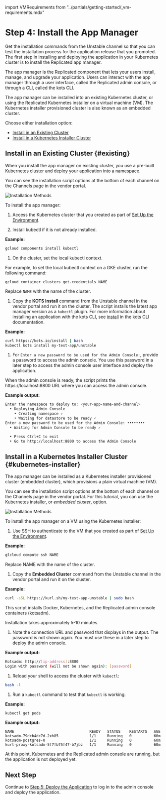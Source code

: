 import VMRequirements from "../partials/getting-started/_vm-requirements.mdx"

# Step 4: Install the App Manager

Get the installation commands from the Unstable channel so that you can test the installation process for the application release that you promoted. The first step in installing and deploying the application in your Kubernetes cluster is to install the Replicated app manager.

The app manager is the Replicated component that lets your users install, manage, and upgrade your application. Users can interact with the app manager through a user interface, called the Replicated admin console, or through a CLI, called the kots CLI.

The app manager can be installed into an existing Kubernetes cluster, or using the Replicated Kubernetes installer on a virtual machine (VM). The Kubernetes installer provisioned cluster is also known as an embedded cluster.

Choose either installation option:
* [Install in an Existing Cluster](#existing)
* [Install in a Kubernetes Installer Cluster](#kubernetes-installer)

## Install in an Existing Cluster {#existing}

When you install the app manager on existing cluster, you use a pre-built Kubernetes cluster and deploy your application into a namespace.

You can see the installation script options at the bottom of each channel on the Channels page in the vendor portal.

![Installation Methods](/images/guides/kots/installation-methods-existing.png)

To install the app manager:

1. Access the Kubernetes cluster that you created as part of [Set Up the Environment](tutorial-ui-setup#set-up-the-environment).

1. Install kubectl if it is not already installed.

  **Example:**

  ```bash
  gcloud components install kubectl
  ```

1. On the cluster, set the local kubectl context.

  For example, to set the local kubectl context on a GKE cluster, run the following command:

  ```shell
  gcloud container clusters get-credentials NAME
  ```
  Replace `NAME` with the name of the cluster.

1. Copy the **KOTS Install** command from the Unstable channel in the vendor portal and run it on the cluster. The script installs the latest app manager version as a `kubectl` plugin. For more information about installing an application with the kots CLI, see [install](../reference/kots-cli-install/) in the kots CLI documentation.

  **Example:**

  ```bash
  curl https://kots.io/install | bash
  kubectl kots install my-test-app/unstable
  ```

1. For `Enter a new password to be used for the Admin Console:`, provide a password to access the admin console. You use this password in a later step to access the admin console user interface and deploy the application.

  When the admin console is ready, the script prints the https://localhost:8800 URL where you can access the admin console.

  **Example output:**

  ```bash
  Enter the namespace to deploy to: <your-app-name-and-channel>
    • Deploying Admin Console
      • Creating namespace ✓
      • Waiting for datastore to be ready ✓
  Enter a new password to be used for the Admin Console: ••••••••
    • Waiting for Admin Console to be ready ✓

    • Press Ctrl+C to exit
    • Go to http://localhost:8800 to access the Admin Console
  ```

## Install in a Kubernetes Installer Cluster {#kubernetes-installer}

The app manager can be installed as a Kubernetes installer provisioned cluster (embedded cluster), which provisions a plain virtual machine (VM).

You can see the installation script options at the bottom of each channel on the Channels page in the vendor portal. For this tutorial, you can use the Kubernetes installer, or _embedded cluster_, option.

![Installation Methods](/images/guides/kots/installation-methods-embedded.png)

To install the app manager on a VM using the Kubernetes installer:

1. Use SSH to authenticate to the VM that you created as part of [Set Up the Environment](tutorial-ui-setup#set-up-the-environment).

  **Example:**

  ```bash
  glcloud compute ssh NAME
  ```

  Replace NAME with the name of the cluster.

1. Copy the **Embedded Cluster** command from the Unstable channel in the vendor portal and run it on the cluster.

  **Example:**

  ```bash
  curl -sSL https://kurl.sh/my-test-app-unstable | sudo bash
  ```

  This script installs Docker, Kubernetes, and the Replicated admin console containers (kotsadm).

  Installation takes approximately 5-10 minutes.

1. Note the connection URL and password that displays in the output. The password is not shown again. You must use these in a later step to deploy the admin console.

  **Example output:**

  ```bash
  Kotsadm: http://[ip-address]:8800
  Login with password (will not be shown again): [password]
  ```

1. Reload your shell to access the cluster with `kubectl`:

  ```bash
  bash -l
  ```

1. Run a `kubectl` command to test that `kubectl` is working.

  **Example:**

  ```bash
  kubectl get pods
  ```

  **Example output:**

  ```
  NAME                                  READY   STATUS    RESTARTS   AGE
  kotsadm-79dcb4dc7d-2xh85              1/1     Running   0          60m
  kotsadm-postgres-0                    1/1     Running   0          60m
  kurl-proxy-kotsadm-5f7fb75f47-b7jbz   1/1     Running   0          60m
  ```

  At this point, Kubernetes and the Replicated admin console are running, but the application is not deployed yet.

## Next Step

Continue to [Step 5: Deploy the Application](tutorial-ui-deploy-app) to log in to the admin console and deploy the application.
